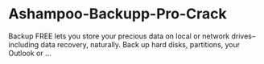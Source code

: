 # Ashampoo-Backupp-Pro-Crack
Backup FREE lets you store your precious data on local or network drives–including data recovery, naturally. Back up hard disks, partitions, your Outlook or ...
